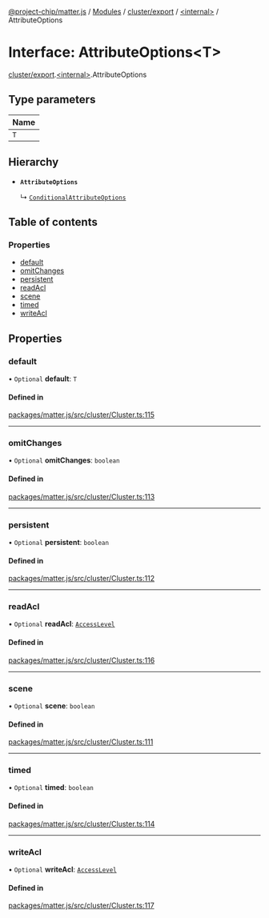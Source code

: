 [@project-chip/matter.js](../README.md) / [Modules](../modules.md) / [cluster/export](../modules/cluster_export.md) / [\<internal\>](../modules/cluster_export._internal_.md) / AttributeOptions

# Interface: AttributeOptions\<T\>

[cluster/export](../modules/cluster_export.md).[\<internal\>](../modules/cluster_export._internal_.md).AttributeOptions

## Type parameters

| Name |
| :------ |
| `T` |

## Hierarchy

- **`AttributeOptions`**

  ↳ [`ConditionalAttributeOptions`](cluster_export._internal_.ConditionalAttributeOptions.md)

## Table of contents

### Properties

- [default](cluster_export._internal_.AttributeOptions.md#default)
- [omitChanges](cluster_export._internal_.AttributeOptions.md#omitchanges)
- [persistent](cluster_export._internal_.AttributeOptions.md#persistent)
- [readAcl](cluster_export._internal_.AttributeOptions.md#readacl)
- [scene](cluster_export._internal_.AttributeOptions.md#scene)
- [timed](cluster_export._internal_.AttributeOptions.md#timed)
- [writeAcl](cluster_export._internal_.AttributeOptions.md#writeacl)

## Properties

### default

• `Optional` **default**: `T`

#### Defined in

[packages/matter.js/src/cluster/Cluster.ts:115](https://github.com/project-chip/matter.js/blob/c15b1068/packages/matter.js/src/cluster/Cluster.ts#L115)

___

### omitChanges

• `Optional` **omitChanges**: `boolean`

#### Defined in

[packages/matter.js/src/cluster/Cluster.ts:113](https://github.com/project-chip/matter.js/blob/c15b1068/packages/matter.js/src/cluster/Cluster.ts#L113)

___

### persistent

• `Optional` **persistent**: `boolean`

#### Defined in

[packages/matter.js/src/cluster/Cluster.ts:112](https://github.com/project-chip/matter.js/blob/c15b1068/packages/matter.js/src/cluster/Cluster.ts#L112)

___

### readAcl

• `Optional` **readAcl**: [`AccessLevel`](../enums/cluster_export.AccessLevel.md)

#### Defined in

[packages/matter.js/src/cluster/Cluster.ts:116](https://github.com/project-chip/matter.js/blob/c15b1068/packages/matter.js/src/cluster/Cluster.ts#L116)

___

### scene

• `Optional` **scene**: `boolean`

#### Defined in

[packages/matter.js/src/cluster/Cluster.ts:111](https://github.com/project-chip/matter.js/blob/c15b1068/packages/matter.js/src/cluster/Cluster.ts#L111)

___

### timed

• `Optional` **timed**: `boolean`

#### Defined in

[packages/matter.js/src/cluster/Cluster.ts:114](https://github.com/project-chip/matter.js/blob/c15b1068/packages/matter.js/src/cluster/Cluster.ts#L114)

___

### writeAcl

• `Optional` **writeAcl**: [`AccessLevel`](../enums/cluster_export.AccessLevel.md)

#### Defined in

[packages/matter.js/src/cluster/Cluster.ts:117](https://github.com/project-chip/matter.js/blob/c15b1068/packages/matter.js/src/cluster/Cluster.ts#L117)
